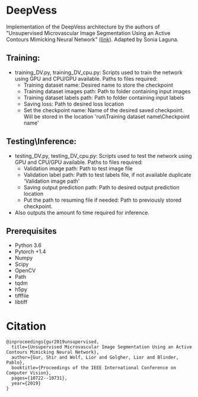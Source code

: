 # DeepVess

Implementation of the DeepVess architecture by the authors of "Unsupervised Microvascular Image Segmentation Using an Active Contours Mimicking Neural Network" ([link](https://arxiv.org/abs/1908.01373)). Adapted by Sonia Laguna.

## Training:
- training_DV.py, training_DV_cpu.py: Scripts used to train the network using GPU and CPU/GPU available. Paths to files required: 
    - Training dataset name: Desired name to store the checkpoint
    - Training dataset images path: Path to folder containing input images    
    - Training dataset labels path: Path to folder containing input labels
    - Saving loss: Path to desired loss location    
    - Set the checkpoint name: Name of the desired saved checkpoint. Will be stored in the location 'run\Training dataset name\Checkpoint name'
  
## Testing\Inference:
- testing_DV.py, testing_DV_cpu.py: Scripts used to test the network using GPU and CPU/GPU available. Paths to files required:
    - Validation image path: Path to test image file
    - Validation label path: Path to test labels file, if not available duplicate 'Validation image path'
    - Saving output prediction path: Path to desired output prediction location
    - Put the path to resuming file if needed: Path to previously stored checkpoint.
- Also outputs the amount fo time required for inference.

## Prerequisites
- Python 3.6
- Pytorch +1.4
- Numpy
- Scipy
- OpenCV
- Path
- tqdm
- h5py
- tifffile
- libtiff

# Citation
```
@inproceedings{gur2019unsupervised,
  title={Unsupervised Microvascular Image Segmentation Using an Active Contours Mimicking Neural Network},
  author={Gur, Shir and Wolf, Lior and Golgher, Lior and Blinder, Pablo},
  booktitle={Proceedings of the IEEE International Conference on Computer Vision},
  pages={10722--10731},
  year={2019}
}
```
